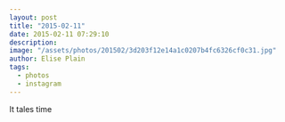 ```yaml
---
layout: post
title: "2015-02-11"
date: 2015-02-11 07:29:10
description: 
image: "/assets/photos/201502/3d203f12e14a1c0207b4fc6326cf0c31.jpg"
author: Elise Plain
tags: 
  - photos
  - instagram
---
```


It tales time
<p></p>
